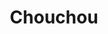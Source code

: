 ---
title: "Chouchou"
description: 
lat: 48.8720495
lon: 2.3346569
address: "11 rue du Helder 75009 Paris"
website: https://www.chouchouhotel.com
tags: "hôtel piscine restaurant buffet"
---